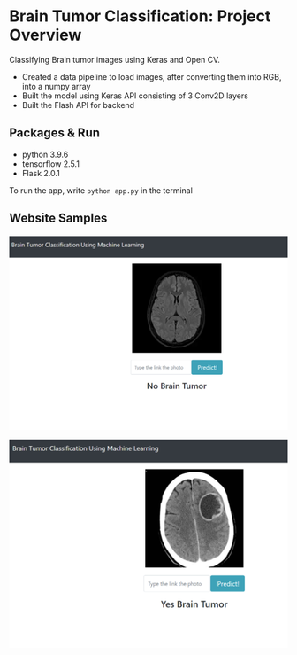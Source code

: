 # Brain Tumor Classification: Project Overview
Classifying Brain tumor images using Keras and Open CV.
* Created a data pipeline to load images, after converting them into RGB, into a numpy array
* Built the model using Keras API consisting of 3 Conv2D layers
* Built the Flash API for backend

## Packages & Run
* python 3.9.6
* tensorflow 2.5.1
* Flask 2.0.1

To run the app, write ```python app.py``` in the terminal

## Website Samples

![No Tumor Sample](https://github.com/ahmedheakl/Brain_Tumor_Classification/blob/main/no_tumor_sample.png)

![Yes Tumor Sample](https://github.com/ahmedheakl/Brain_Tumor_Classification/blob/main/yes_tumor_sample.png)
